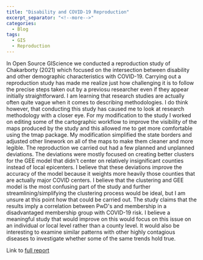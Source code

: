 ```yaml
---
title: "Disability and COVID-19 Reproduction"
excerpt_separator: "<!--more-->"
categories:
  - Blog
tags:
  - GIS
  - Reproduction
---
```


In Open Source GIScience we conducted a reproduction study of Chakarborty (2021) which focused on the intersection between disability and other demographic characteristics with COVID-19. Carrying out a reproduction study has made me realize just how challenging it is to follow the precise steps taken out by a previosu researcher even if they appear initially straightforward. I am learning that research studies are actually often quite vague when it comes to describing methodologies. I do think however, that conducting this study has caused me to look at research methodology with a closer eye. For my modification to the study I worked on editing some of the cartographic workflow to improve the visibility of the maps produced by the study and this allowed me to get more comfortable using the tmap package. My modification simplified the state borders and adjusted other linework on all of the maps to make them cleaner and more legible. The reproduction we carried out had a few planned and unplanned deviations. The deviations were mostly focused on creating better clusters for the GEE model that didn't center on relatively insignificant counties instead of local epicenters. I believe that these deviations improve the accuracy of the model because it weights more heavily those counties that are actually major COVID centers. I believe that the clustering and GEE model is the most confusing part of the study and further streamlining/simplifying the clustering process would be ideal, but I am unsure at this point how that could be carried out. The study claims that the results imply a correlation between PwD's and membership in a disadvantaged membership group with COVID-19 risk. I believe a meaningful study that would improve on this would focus on this issue on an individual or local level rather than a county level. It would also be interesting to examine similar patterns with other highly contagious diseases to investigate whether some of the same trends hold true. 

Link to [full report](https://colman-bashore.github.io/RPr-Chakraborty-2021/)


